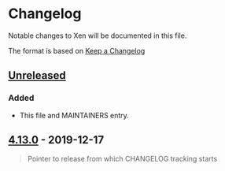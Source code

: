 # Changelog

Notable changes to Xen will be documented in this file.

The format is based on [Keep a Changelog](https://keepachangelog.com/en/1.0.0/)

## [Unreleased](https://xenbits.xen.org/gitweb/?p=xen.git;a=shortlog)

### Added
 - This file and MAINTAINERS entry.

## [4.13.0](https://xenbits.xen.org/gitweb/?p=xen.git;a=shortlog;h=RELEASE-4.13.0) - 2019-12-17

> Pointer to release from which CHANGELOG tracking starts
